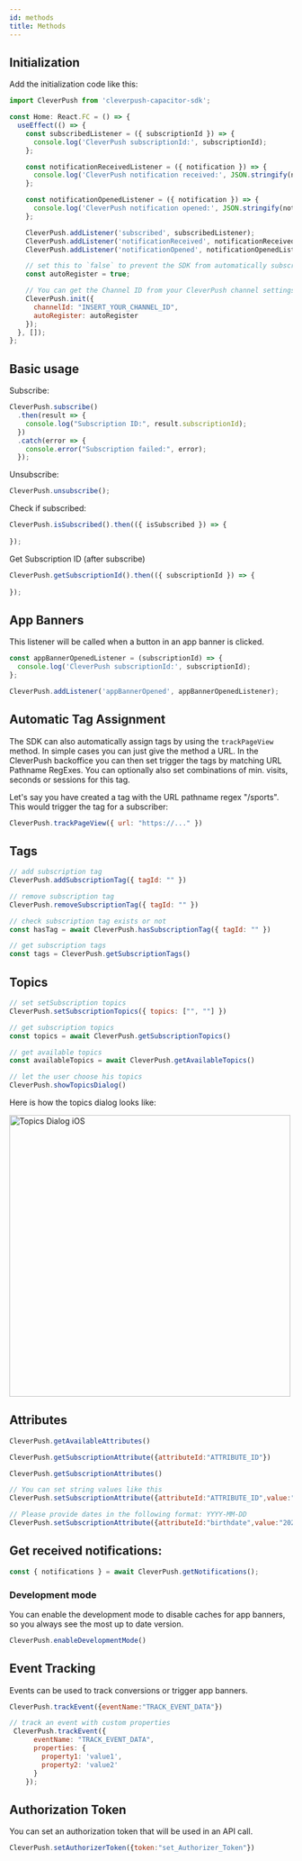 ```yaml
---
id: methods
title: Methods
---
```


## Initialization

Add the initialization code like this:

```javascript
import CleverPush from 'cleverpush-capacitor-sdk';

const Home: React.FC = () => {
  useEffect(() => {
    const subscribedListener = ({ subscriptionId }) => {
      console.log('CleverPush subscriptionId:', subscriptionId);
    };

    const notificationReceivedListener = ({ notification }) => {
      console.log('CleverPush notification received:', JSON.stringify(notification));
    };

    const notificationOpenedListener = ({ notification }) => {
      console.log('CleverPush notification opened:', JSON.stringify(notification));
    };

    CleverPush.addListener('subscribed', subscribedListener);
    CleverPush.addListener('notificationReceived', notificationReceivedListener);
    CleverPush.addListener('notificationOpened', notificationOpenedListener);

    // set this to `false` to prevent the SDK from automatically subscribing the user on the first launch of the SDK
    const autoRegister = true;

    // You can get the Channel ID from your CleverPush channel settings
    CleverPush.init({
      channelId: "INSERT_YOUR_CHANNEL_ID",
      autoRegister: autoRegister
    });
  }, []);
};
```

## Basic usage


Subscribe:
```javascript
CleverPush.subscribe()
  .then(result => {
    console.log("Subscription ID:", result.subscriptionId);
  })
  .catch(error => {
    console.error("Subscription failed:", error);
  });
```

Unsubscribe:
```javascript
CleverPush.unsubscribe();
```

Check if subscribed:
```javascript
CleverPush.isSubscribed().then(({ isSubscribed }) => {
  
});
```

Get Subscription ID (after subscribe)
```javascript
CleverPush.getSubscriptionId().then(({ subscriptionId }) => {
  
});
```


## App Banners

This listener will be called when a button in an app banner is clicked.

```javascript
const appBannerOpenedListener = (subscriptionId) => {
  console.log('CleverPush subscriptionId:', subscriptionId);
};

CleverPush.addListener('appBannerOpened', appBannerOpenedListener);
```

## Automatic Tag Assignment

The SDK can also automatically assign tags by using the `trackPageView` method. In simple cases you can just give the method a URL. In the CleverPush backoffice you can then set trigger the tags by matching URL Pathname RegExes. You can optionally also set combinations of min. visits, seconds or sessions for this tag.

Let's say you have created a tag with the URL pathname regex "/sports". This would trigger the tag for a subscriber:


<!--DOCUSAURUS_CODE_TABS-->

<!--JavaScript-->

```javascript
CleverPush.trackPageView({ url: "https://..." })
```

<!--END_DOCUSAURUS_CODE_TABS-->


## Tags

<!--DOCUSAURUS_CODE_TABS-->

<!--JavaScript-->

```javascript
// add subscription tag
CleverPush.addSubscriptionTag({ tagId: "" })
```

```javascript
// remove subscription tag
CleverPush.removeSubscriptionTag({ tagId: "" })
```

```javascript
// check subscription tag exists or not
const hasTag = await CleverPush.hasSubscriptionTag({ tagId: "" })
```

```javascript
// get subscription tags
const tags = CleverPush.getSubscriptionTags()
```

<!--END_DOCUSAURUS_CODE_TABS-->


## Topics

<!--DOCUSAURUS_CODE_TABS-->

<!--JavaScript-->

```javascript
// set setSubscription topics
CleverPush.setSubscriptionTopics({ topics: ["", ""] })
```

```javascript
// get subscription topics
const topics = await CleverPush.getSubscriptionTopics()
```

```javascript
// get available topics
const availableTopics = await CleverPush.getAvailableTopics()
```

```javascript
// let the user choose his topics
CleverPush.showTopicsDialog()
```

<!--END_DOCUSAURUS_CODE_TABS-->


Here is how the topics dialog looks like:

<img src="https://developers.cleverpush.com/img/topics-dialog-ios.png" alt="Topics Dialog iOS" height="500">


## Attributes

<!--DOCUSAURUS_CODE_TABS-->

<!--JavaScript-->

```javascript
CleverPush.getAvailableAttributes()
```

```javascript
CleverPush.getSubscriptionAttribute({attributeId:"ATTRIBUTE_ID"})
```

```javascript
CleverPush.getSubscriptionAttributes()
```

```javascript
// You can set string values like this
CleverPush.setSubscriptionAttribute({attributeId:"ATTRIBUTE_ID",value:"ATTRIBUTE_VALUE"})
```

```javascript
// Please provide dates in the following format: YYYY-MM-DD
CleverPush.setSubscriptionAttribute({attributeId:"birthdate",value:"2020-06-21"})
```

<!--END_DOCUSAURUS_CODE_TABS-->

## Get received notifications:

<!--DOCUSAURUS_CODE_TABS-->

<!--JavaScript-->

```javascript
const { notifications } = await CleverPush.getNotifications();
```

<!--END_DOCUSAURUS_CODE_TABS-->

### Development mode

You can enable the development mode to disable caches for app banners, so you always see the most up to date version.

<!--DOCUSAURUS_CODE_TABS-->

```javascript
CleverPush.enableDevelopmentMode()
```

<!--END_DOCUSAURUS_CODE_TABS-->

## Event Tracking

Events can be used to track conversions or trigger app banners.

<!--DOCUSAURUS_CODE_TABS-->

```javascript
CleverPush.trackEvent({eventName:"TRACK_EVENT_DATA"})

// track an event with custom properties
 CleverPush.trackEvent({
      eventName: "TRACK_EVENT_DATA",
      properties: {
        property1: 'value1',
        property2: 'value2'
      }
    });
```

## Authorization Token

You can set an authorization token that will be used in an API call.

<!--DOCUSAURUS_CODE_TABS-->

```javascript
CleverPush.setAuthorizerToken({token:"set_Authorizer_Token"})
```

<!--END_DOCUSAURUS_CODE_TABS-->